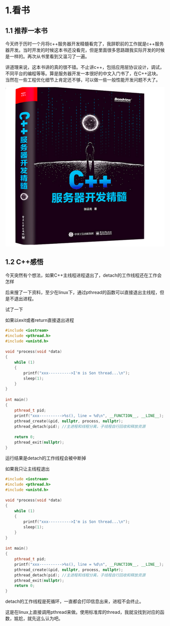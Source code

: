 # 1.看书

## 1.1 推荐一本书
今天终于历时一个月将c++服务器开发精髓看完了，我辞职前的工作就是c++服务器开发。当时开发的时候这本书还没看完，但是里面很多思路跟我实际开发的时候是一样的。再次从书里看到又温习了一遍。

讲道理来说，这本书讲的真的很不错。不止讲c++，包括应用层协议设计，调试，不同平台的编程等等。算是服务器开发一本很好的中文入门书了，在C++这块。当然在一些工程优化细节上肯定还不够，可以做一些一般性能开发问题不大了。

![](assets/C++服务器开发精髓.png)

## 1.2 C++感悟
今天突然有个想法，如果C++主线程进程退出了，detach的工作线程还在工作会怎样

后来搜了一下资料，至少在linux下，通过pthread的函数可以直接退出主线程，但是不退出进程。

试了一下

如果以exit或者return直接退出进程

``` cpp
#include <iostream>
#include <pthread.h>
#include <unistd.h>

void *process(void *data)
{
    while (1)
    {
        printf("xxx---------->I'm is Son thread...\n");
        sleep(1);
    }
}

int main()
{
    pthread_t pid;
    printf("xxx---------->%s(), line = %d\n", __FUNCTION__, __LINE__);
    pthread_create(&pid, nullptr, process, nullptr);
    pthread_detach(pid); //主进程和线程分离，子线程自行回收和释放资源

    return 0;
    pthread_exit(nullptr);
}

```

运行结果是detach的工作线程会被中断掉

如果我只让主线程退出
```cpp
#include <iostream>
#include <pthread.h>
#include <unistd.h>

void *process(void *data)
{
    while (1)
    {
        printf("xxx---------->I'm is Son thread...\n");
        sleep(1);
    }
}

int main()
{
    pthread_t pid;
    printf("xxx---------->%s(), line = %d\n", __FUNCTION__, __LINE__);
    pthread_create(&pid, nullptr, process, nullptr);
    pthread_detach(pid); //主进程和线程分离，子线程自行回收和释放资源
    pthread_exit(nullptr);
    return 0;
}
```
detach的工作线程是死循环，一直都会打印信息出来，进程不会终止。

这是在linux上直接调用pthread来做。使用标准库的thread，我就没找到对应的函数，尴尬，就先这么认为吧。